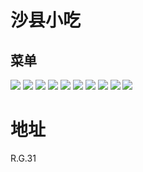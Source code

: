 ﻿# 沙县小吃

## 菜单

<div class="image-slide">
<img src="https://img.xmummap.com/G_shaxian_menu (1).webp" />
<img src="https://img.xmummap.com/G_shaxian_menu (2).webp" />
<img src="https://img.xmummap.com/G_shaxian_menu (3).webp" />
<img src="https://img.xmummap.com/G_shaxian_menu (4).webp" />
<img src="https://img.xmummap.com/G_shaxian_menu (5).webp" />
<img src="https://img.xmummap.com/G_shaxian_menu (6).webp" />
<img src="https://img.xmummap.com/G_shaxian_menu (7).webp" />
<img src="https://img.xmummap.com/G_shaxian_menu (8).webp" />
<img src="https://img.xmummap.com/G_shaxian_menu (9).webp" />
<img src="https://img.xmummap.com/G_shaxian_menu (10).webp" />
</div>

# 地址

R.G.31
